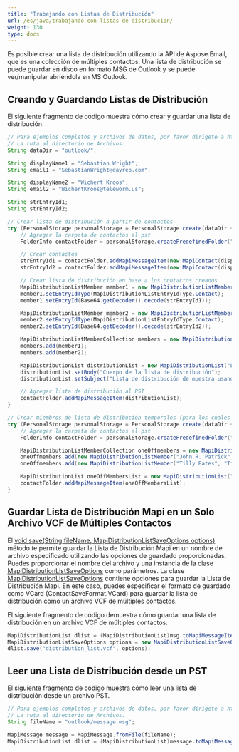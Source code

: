 ```yaml
---
title: "Trabajando con Listas de Distribución"
url: /es/java/trabajando-con-listas-de-distribucion/
weight: 130
type: docs
---
```



Es posible crear una lista de distribución utilizando la API de Aspose.Email, que es una colección de múltiples contactos. Una lista de distribución se puede guardar en disco en formato MSG de Outlook y se puede ver/manipular abriéndola en MS Outlook.

## **Creando y Guardando Listas de Distribución**

El siguiente fragmento de código muestra cómo crear y guardar una lista de distribución.

~~~Java
// Para ejemplos completos y archivos de datos, por favor dirígete a https://github.com/aspose-email/Aspose.Email-for-Java
// La ruta al directorio de Archivos.
String dataDir = "outlook/";

String displayName1 = "Sebastian Wright";
String email1 = "SebastianWright@dayrep.com";

String displayName2 = "Wichert Kroos";
String email2 = "WichertKroos@teleworm.us";

String strEntryId1;
String strEntryId2;

// Crear lista de distribución a partir de contactos
try (PersonalStorage personalStorage = PersonalStorage.create(dataDir + "CreateDistributionListInPST_out.pst", FileFormatVersion.Unicode)) {
    // Agregar la carpeta de contactos al pst
    FolderInfo contactFolder = personalStorage.createPredefinedFolder("Contacts", StandardIpmFolder.Contacts);

    // Crear contactos
    strEntryId1 = contactFolder.addMapiMessageItem(new MapiContact(displayName1, email1));
    strEntryId2 = contactFolder.addMapiMessageItem(new MapiContact(displayName2, email2));

    // Crear lista de distribución en base a los contactos creados
    MapiDistributionListMember member1 = new MapiDistributionListMember(displayName1, email1);
    member1.setEntryIdType(MapiDistributionListEntryIdType.Contact);
    member1.setEntryId(Base64.getDecoder().decode(strEntryId1));

    MapiDistributionListMember member2 = new MapiDistributionListMember(displayName2, email2);
    member2.setEntryIdType(MapiDistributionListEntryIdType.Contact);
    member2.setEntryId(Base64.getDecoder().decode(strEntryId2));

    MapiDistributionListMemberCollection members = new MapiDistributionListMemberCollection();
    members.add(member1);
    members.add(member2);

    MapiDistributionList distributionList = new MapiDistributionList("Lista de contactos", members);
    distributionList.setBody("Cuerpo de la lista de distribución");
    distributionList.setSubject("Lista de distribución de muestra usando Aspose.Email");

    // Agregar lista de distribución al PST
    contactFolder.addMapiMessageItem(distributionList);
}

// Crear miembros de lista de distribución temporales (para los cuales no se crearon contactos separados)
try (PersonalStorage personalStorage = PersonalStorage.create(dataDir + "CreateDistributionListInPST_OneOffmembers_out.pst", FileFormatVersion.Unicode)) {
    // Agregar la carpeta de contactos al pst
    FolderInfo contactFolder = personalStorage.createPredefinedFolder("Contacts", StandardIpmFolder.Contacts);

    MapiDistributionListMemberCollection oneOffmembers = new MapiDistributionListMemberCollection();
    oneOffmembers.add(new MapiDistributionListMember("John R. Patrick", "JohnRPatrick@armyspy.com"));
    oneOffmembers.add(new MapiDistributionListMember("Tilly Bates", "TillyBates@armyspy.com"));

    MapiDistributionList oneOffMembersList = new MapiDistributionList("Lista simple", oneOffmembers);
    contactFolder.addMapiMessageItem(oneOffMembersList);
}
~~~

## **Guardar Lista de Distribución Mapi en un Solo Archivo VCF de Múltiples Contactos**

El [void save(String fileName, MapiDistributionListSaveOptions options)](https://reference.aspose.com/email/java/com.aspose.email/mapidistributionlist/#save-java.lang.String-com.aspose.email.MapiDistributionListSaveOptions-) método te permite guardar la Lista de Distribución Mapi en un nombre de archivo especificado utilizando las opciones de guardado proporcionadas. Puedes proporcionar el nombre del archivo y una instancia de la clase [MapiDistributionListSaveOptions](https://reference.aspose.com/email/java/com.aspose.email/mapidistributionlistsaveoptions/) como parámetros.
La clase [MapiDistributionListSaveOptions](https://reference.aspose.com/email/java/com.aspose.email/mapidistributionlistsaveoptions/) contiene opciones para guardar la Lista de Distribución Mapi. En este caso, puedes especificar el formato de guardado como VCard (ContactSaveFormat.VCard) para guardar la lista de distribución como un archivo VCF de múltiples contactos.

El siguiente fragmento de código demuestra cómo guardar una lista de distribución en un archivo VCF de múltiples contactos:

```java
MapiDistributionList dlist = (MapiDistributionList)msg.toMapiMessageItem();
MapiDistributionListSaveOptions options = new MapiDistributionListSaveOptions(ContactSaveFormat.VCard);
dlist.save("distribution_list.vcf", options);
```

## **Leer una Lista de Distribución desde un PST**

El siguiente fragmento de código muestra cómo leer una lista de distribución desde un archivo PST.

~~~Java
// Para ejemplos completos y archivos de datos, por favor dirígete a https://github.com/aspose-email/Aspose.Email-for-Java
// La ruta al directorio de Archivos.
String fileName = "outlook/message.msg";

MapiMessage message = MapiMessage.fromFile(fileName);
MapiDistributionList dlist = (MapiDistributionList)message.toMapiMessageItem();
~~~